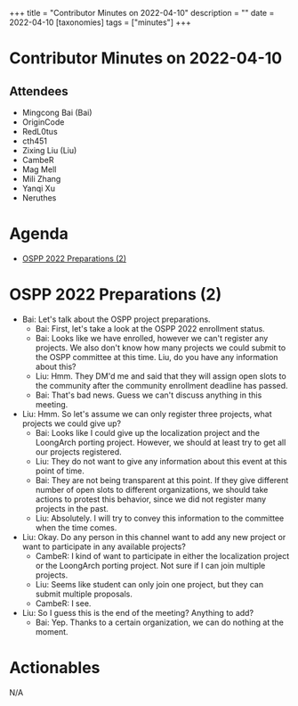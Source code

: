 +++
title = "Contributor Minutes on 2022-04-10"
description = ""
date = 2022-04-10
[taxonomies]
tags = ["minutes"]
+++

Contributor Minutes on 2022-04-10
=================================

Attendees
---------
- Mingcong Bai (Bai)
- OriginCode
- RedL0tus
- cth451
- Zixing Liu (Liu)
- CambeR
- Mag Mell
- Mili Zhang
- Yanqi Xu
- Neruthes

Agenda
======

- [OSPP 2022 Preparations (2)](#ospp-2022-preparations-2)

OSPP 2022 Preparations (2)
=======================================

- Bai: Let's talk about the OSPP project preparations.
  - Bai: First, let's take a look at the OSPP 2022 enrollment status.
  - Bai: Looks like we have enrolled, however we can't register any projects. We also don't know how many projects we could submit to the OSPP committee at this time. Liu, do you have any information about this?
  - Liu: Hmm. They DM'd me and said that they will assign open slots to the community after the community enrollment deadline has passed.
  - Bai: That's bad news. Guess we can't discuss anything in this meeting.
- Liu: Hmm. So let's assume we can only register three projects, what projects we could give up?
  - Bai: Looks like I could give up the localization project and the LoongArch porting project. However, we should at least try to get all our projects registered.
  - Liu: They do not want to give any information about this event at this point of time.
  - Bai: They are not being transparent at this point. If they give different number of open slots to different organizations, we should take actions to protest this behavior, since we did not register many projects in the past.
  - Liu: Absolutely. I will try to convey this information to the committee when the time comes.
- Liu: Okay. Do any person in this channel want to add any new project or want to participate in any available projects?
  - CambeR: I kind of want to participate in either the localization project or the LoongArch porting project. Not sure if I can join multiple projects.
  - Liu: Seems like student can only join one project, but they can submit multiple proposals.
  - CambeR: I see.
- Liu: So I guess this is the end of the meeting? Anything to add?
  - Bai: Yep. Thanks to a certain organization, we can do nothing at the moment.

Actionables
===========
N/A
